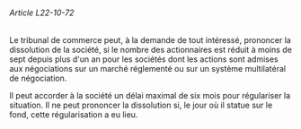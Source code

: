 ###### Article L22-10-72

Le tribunal de commerce peut, à la demande de tout intéressé, prononcer la dissolution de la société, si le nombre des actionnaires est réduit à moins de sept depuis plus d'un an pour les sociétés dont les actions sont admises aux négociations sur un marché réglementé ou sur un système multilatéral de négociation.

Il peut accorder à la société un délai maximal de six mois pour régulariser la situation. Il ne peut prononcer la dissolution si, le jour où il statue sur le fond, cette régularisation a eu lieu.

